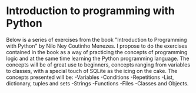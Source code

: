 # Introduction to programming with Python
Below is a series of exercises from the book "Introduction to Programming with Python" by Nilo Ney Coutinho Menezes.  I propose to do the exercises contained in the book as a way of practicing the concepts of programming logic and at the same time learning the Python programming language.  The concepts will be of great use to beginners, concepts ranging from variables to classes, with a special touch of SQLite as the icing on the cake.  The concepts presented will be: -Variables -Conditions -Repetitions -List, dictionary, tuples and sets -Strings -Functions -Files -Classes and Objects.
